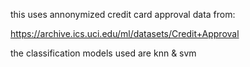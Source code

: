 this uses annonymized credit card approval data from:

https://archive.ics.uci.edu/ml/datasets/Credit+Approval

the classification models used are knn & svm
